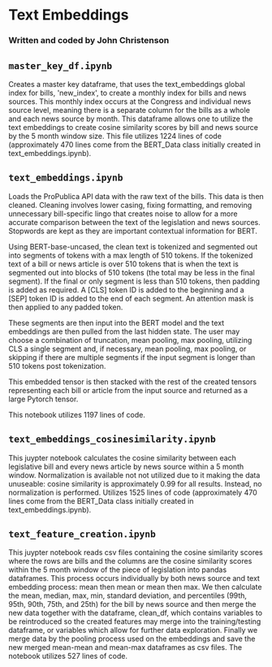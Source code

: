 # Text Embeddings

### Written and coded by John Christenson

## `master_key_df.ipynb`
Creates a master key dataframe, that uses the text_embeddings global index for bills, 'new_index', to create a monthly index for bills and news sources.  This monthly index occurs at the Congress and individual news source level, meaning there is a separate column for the bills as a whole and each news source by month.  This dataframe allows one to utilize the text embeddings to create cosine similarity scores by bill and news source by the 5 month window size.  This file utilizes 1224 lines of code (approximately 470 lines come from the BERT_Data class initially created in text_embeddings.ipynb).


## `text_embeddings.ipynb`
Loads the ProPublica API data with the raw text of the bills.  This data is then cleaned.  Cleaning involves lower casing, fixing formatting, and removing unnecessary bill-specific lingo that creates noise to allow for a more accurate comparison between the text of the legislation and news sources.  Stopwords are kept as they are important contextual information for BERT.  

Using BERT-base-uncased, the clean text is tokenized and segmented out into segments of tokens with a max length of 510 tokens.  If the tokenized text of a bill or news article is over 510 tokens that is when the text is segmented out into blocks of 510 tokens (the total may be less in the final segment).  If the final or only segment is less than 510 tokens, then padding is added as required. A [CLS] token ID is added to the beginning and a [SEP] token ID is added to the end of each segment.  An attention mask is then applied to any padded token.  

These segments are then input into the BERT model and the text embeddings are then pulled from the last hidden state.  The user may choose a combination of truncation, mean pooling, max pooling, utilizing CLS a single segment and, if necessary, mean pooling, max pooling, or skipping if there are multiple segments if the input segment is longer than 510 tokens post tokenization.  

This embedded tensor is then stacked with the rest of the created tensors representing each bill or article from the input source and returned as a large Pytorch tensor.

This notebook utilizes 1197 lines of code.  
  
  
## `text_embeddings_cosinesimilarity.ipynb`
This juypter notebook calculates the cosine similarity between each legislative bill and every news article by news source within a 5 month window.  Normalization is available not not utilized due to it making the data unuseable: cosine similarity is approximately 0.99 for all results.  Instead, no normalization is performed.  Utilizes 1525 lines of code (approximately 470 lines come from the BERT_Data class initially created in text_embeddings.ipynb).



  
## `text_feature_creation.ipynb`
This juypter notebook reads csv files containing the cosine similarity scores where the rows are bills and the columns are the cosine similarity scores within the 5 month window of the piece of legislation into pandas dataframes.  This process occurs individually by both news source and text embedding process: mean then mean or mean then max.  We then calculate the mean, median, max, min, standard deviation, and percentiles (99th, 95th, 90th, 75th, and 25th) for the bill by news source and then merge the new data together with the dataframe, clean_df, which contains variables to be reintroduced so the created features may merge into the training/testing dataframe, or variables which allow for further data exploration.  Finally we merge data by the pooling process used on the embeddings and save the new merged mean-mean and mean-max dataframes as csv files.  The notebook utilizes 527 lines of code.
